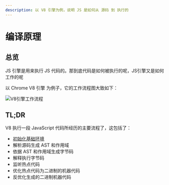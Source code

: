```yaml
---
description: 以 V8 引擎为例，说明 JS 是如何从 源码 到 执行的
---
```


# 编译原理

## 总览

JS 引擎是用来执行 JS 代码的。那到底代码是如何被执行的呢，JS引擎又是如何工作的呢

以 Chrome V8 引擎 为例子，它的工作流程图大致如下：

![V8&#x5F15;&#x64CE;&#x5DE5;&#x4F5C;&#x6D41;&#x7A0B;](https://github.com/YuArtian/yuartian.github.io/blob/master/.gitbook/assets/v8-gong-zuo-liu-cheng.jpg?raw=true)

## TL;DR

V8 执行一段 JavaScript 代码所经历的主要流程了，这包括了：

* [初始化基础环境](初始化基础环境.md)
* 解析源码生成 AST 和作用域
* 依据 AST 和作用域生成字节码
* 解释执行字节码
* 监听热点代码
* 优化热点代码为二进制的机器代码
* 反优化生成的二进制机器代码



